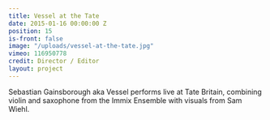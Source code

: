 ```yaml
---
title: Vessel at the Tate
date: 2015-01-16 00:00:00 Z
position: 15
is-front: false
image: "/uploads/vessel-at-the-tate.jpg"
vimeo: 116950778
credit: Director / Editor
layout: project
---
```


Sebastian Gainsborough aka Vessel performs live at Tate Britain, combining violin and saxophone from the Immix Ensemble with visuals from Sam Wiehl.